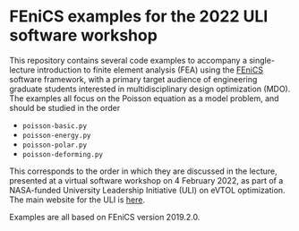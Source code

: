 # FEniCS examples for the 2022 ULI software workshop
This repository contains several code examples to accompany a single-lecture introduction to finite element analysis (FEA) using the [FEniCS](https://fenicsproject.org/) software framework, with a primary target audience of engineering graduate students interested in multidisciplinary design optimization (MDO).  The examples all focus on the Poisson equation as a model problem, and should be studied in the order
* `poisson-basic.py`
* `poisson-energy.py`
* `poisson-polar.py`
* `poisson-deforming.py`

This corresponds to the order in which they are discussed in the lecture, presented at a virtual software workshop on 4 February 2022, as part of a NASA-funded University Leadership Initiative (ULI) on eVTOL optimization.  The main website for the ULI is [here](https://sites.google.com/eng.ucsd.edu/uli/).

Examples are all based on FEniCS version 2019.2.0.
